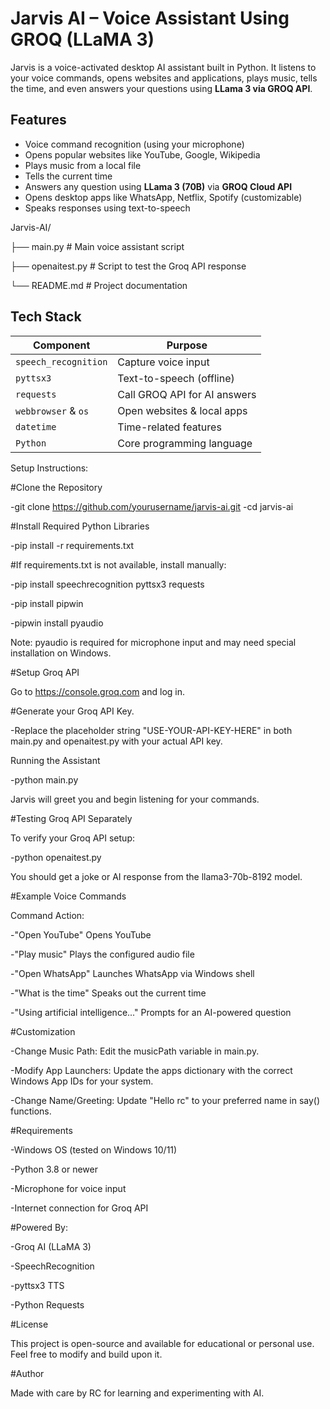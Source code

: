 # Jarvis AI – Voice Assistant Using GROQ (LLaMA 3)

Jarvis is a voice-activated desktop AI assistant built in Python.
It listens to your voice commands, opens websites and applications, plays music, tells the time, and even answers your questions using **LLama 3 via GROQ API**.

##  Features

- Voice command recognition (using your microphone)
- Opens popular websites like YouTube, Google, Wikipedia
- Plays music from a local file
- Tells the current time
- Answers any question using **LLama 3 (70B)** via **GROQ Cloud API**
- Opens desktop apps like WhatsApp, Netflix, Spotify (customizable)
- Speaks responses using text-to-speech

Jarvis-AI/

├── main.py # Main voice assistant script

├── openaitest.py # Script to test the Groq API response

└── README.md # Project documentation

## Tech Stack

| Component | Purpose |
|----------|---------|
| `speech_recognition` | Capture voice input |
| `pyttsx3` | Text-to-speech (offline) |
| `requests` | Call GROQ API for AI answers |
| `webbrowser` & `os` | Open websites & local apps |
| `datetime` | Time-related features |
| `Python` | Core programming language |

Setup Instructions:

#Clone the Repository

-git clone https://github.com/yourusername/jarvis-ai.git
-cd jarvis-ai

#Install Required Python Libraries

-pip install -r requirements.txt

#If requirements.txt is not available, install manually:

-pip install speechrecognition pyttsx3 requests

-pip install pipwin

-pipwin install pyaudio

Note: pyaudio is required for microphone input and may need special installation on Windows.

#Setup Groq API

Go to https://console.groq.com and log in.

#Generate your Groq API Key.

-Replace the placeholder string "USE-YOUR-API-KEY-HERE" in both main.py and openaitest.py with your actual API key.

Running the Assistant

-python main.py

Jarvis will greet you and begin listening for your commands.

#Testing Groq API Separately

To verify your Groq API setup:

-python openaitest.py

You should get a joke or AI response from the llama3-70b-8192 model.

#Example Voice Commands

Command	Action:

-"Open YouTube"	Opens YouTube

-"Play music"	Plays the configured audio file

-"Open WhatsApp"	Launches WhatsApp via Windows shell

-"What is the time"	Speaks out the current time

-"Using artificial intelligence..."	Prompts for an AI-powered question

#Customization

-Change Music Path: Edit the musicPath variable in main.py.

-Modify App Launchers: Update the apps dictionary with the correct Windows App IDs for your system.

-Change Name/Greeting: Update "Hello rc" to your preferred name in say() functions.

#Requirements

-Windows OS (tested on Windows 10/11)

-Python 3.8 or newer

-Microphone for voice input

-Internet connection for Groq API

#Powered By:

-Groq AI (LLaMA 3)

-SpeechRecognition

-pyttsx3 TTS

-Python Requests

#License

This project is open-source and available for educational or personal use. Feel free to modify and build upon it.

#Author

Made with care by RC for learning and experimenting with AI.



